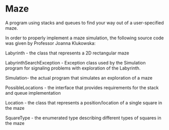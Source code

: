 # Maze
A program using stacks and queues to find your way out of a user-specified maze.

In order to properly implement a maze simulation, the following source code was given by Professor Joanna Klukowska:

Labyrinth - the class that represents a 2D rectangular maze

LabyrinthSearchException - Exception class used by the Simulation program for signaling problems with exploration of the Labyrinth. 

Simulation- the actual program that simulates an exploration of a maze

PossibleLocations - the interface that provides requirements for the stack and queue implementation

Location - the class that represents a position/location of a single square in the maze

SquareType - the enumerated type describing different types of squares in the maze
